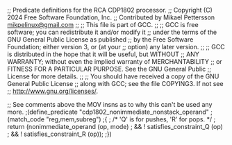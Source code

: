 ;; Predicate definitions for the RCA CDP1802 processor.
;; Copyright (C) 2024 Free Software Foundation, Inc.
;; Contributed by Mikael Pettersson <mikpelinux@gmail.com>
;;
;; This file is part of GCC.
;;
;; GCC is free software; you can redistribute it and/or modify it
;; under the terms of the GNU General Public License as published
;; by the Free Software Foundation; either version 3, or (at your
;; option) any later version.
;;
;; GCC is distributed in the hope that it will be useful, but WITHOUT
;; ANY WARRANTY; without even the implied warranty of MERCHANTABILITY
;; or FITNESS FOR A PARTICULAR PURPOSE.  See the GNU General Public
;; License for more details.
;;
;; You should have received a copy of the GNU General Public License
;; along with GCC; see the file COPYING3.  If not see
;;  <http://www.gnu.org/licenses/>.

;; See comments above the MOV insns as to why this can't be used any more.
;(define_predicate "cdp1802_nonimmediate_nonstack_operand"
;  (match_code "reg,mem,subreg")
;{
;  /* 'Q' is for pushes, 'R' for pops.  */
;  return (nonimmediate_operand (op, mode)
;	  && ! satisfies_constraint_Q (op)
;	  && ! satisfies_constraint_R (op));
;})
